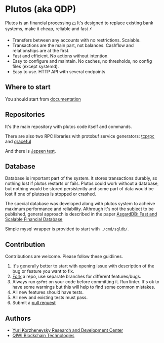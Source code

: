 # Plutos (aka QDP)

Plutos is an financial processing 💵 It's designed to replace existing bank systems, make it cheap, reliable and fast ⚡

* Transfers between any accounts with no restrictions. Scalable.
* Transactions are the main part, not balances. Cashflow and relationships are at the first.
* Fast and efficient. No actions without intention.
* Easy to configure and maintain. No caches, no thresholds, no config files (except systemd).
* Easy to use. HTTP API with several endpoints

## Where to start

You should start from [documentation](./docs/index.md)

## Repositories

It's the main repository with plutos code itself and commands.

There are also two RPC libraries with protobuf service generators: [tcprpc](https://github.com/qiwitech/tcprpc) and [graceful](https://github.com/qiwitech/graceful)

And there is [Jepsen test](https://github.com/qiwitech/qdp-jepsen).

## Database

Database is important part of the system. It stores transactions durably, so nothing lost if plutos restarts or fails.
Plutos could work without a database, but nothing would be stored persistently and some part of data would be lost if one of plutoses is stopped or crashed.

The special database was developed along with plutos system to acheive maximum performance and reliability.
Althrough it's not the subject to be published, general approach is described in the paper [AsgardDB: Fast and Scalable Financial Database](https://www.researchgate.net/publication/326816360_AsgardDB_Fast_and_Scalable_Financial_Database)

Simple mysql wrapper is provided to start with `./cmd/sqldb/`.

## Contribution

Contributions are welcome. Please follow these guidlines.
1. It's generally better to start with opening issue with description of the bug or feature you want to fix.
1. [Fork](https://help.github.com/articles/fork-a-repo/) a repo, use separate branches for different features/bugs.
1. Always run `gofmt` on your code before committing it. Run linter. It's ok to have some warnings but this will help to find some common mistakes.
1. All new features should have tests.
1. All new and existing tests must pass.
1. Submit a [pull request](https://help.github.com/articles/creating-a-pull-request/)

## Authors

* [Yuri Korzhenevsky Research and Development Center](https://www.rnd.center)
* [QIWI Blockchain Technologies](https://qiwi.tech)
